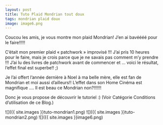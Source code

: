 ```yaml
---
layout: post
title: Tuto Plaid Mondrian tout doux
tags: mondrian plaid doux
image: image6.png
---
```

Coucou les amis, je vous montre mon plaid Mondrian! J’en ai bavéééé pour le faire!!!!!

C’était mon premier plaid « patchwork » improvisé !!! J’ai pris 10 heures pour le faire, mais je crois parce que je ne savais pas comment m’y prendre !!! J’ai lu des livres de patchwork avant de commencer et … voici le résultat, l’effet final est superbe!! ;)

Je l’ai offert l’année dernière à Noel à ma belle mère, elle est fan de Mondrian et moi aussi d’ailleurs!! L’effet dans son Home Cinéma est magnifique …. Il est beau ce Mondrian non?!!!!!!

Donc je vous propose de découvrir le tutoriel :) (Voir Catégorie Conditions d’utilisation de ce Blog.)

![]({{ site.images }}tuto-mondrian1.png)
![]({{ site.images }}tuto-mondrian2.png)
![]({{ site.images }}image6.png)